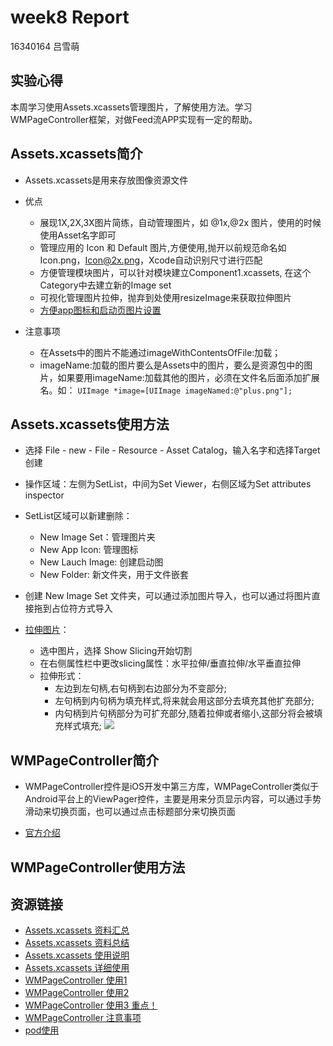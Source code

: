 # week8 Report
16340164 吕雪萌

## 实验心得
本周学习使用Assets.xcassets管理图片，了解使用方法。学习WMPageController框架，对做Feed流APP实现有一定的帮助。

## Assets.xcassets简介

- Assets.xcassets是用来存放图像资源文件
- 优点

  - 展现1X,2X,3X图片简练，自动管理图片，如 @1x,@2x 图片，使用的时候使用Asset名字即可
  - 管理应用的 Icon 和 Default 图片,方便使用,抛开以前规范命名如 Icon.png，Icon@2x.png，Xcode自动识别尺寸进行匹配
  - 方便管理模块图片，可以针对模块建立Component1.xcassets, 在这个Category中去建立新的Image set
  - 可视化管理图片拉伸，抛弃到处使用resizeImage来获取拉伸图片
  - [方便app图标和启动页图片设置](https://www.jianshu.com/p/a5cf847970d1)
  
- 注意事项
  - 在Assets中的图片不能通过imageWithContentsOfFile:加载；
  - imageName:加载的图片要么是Assets中的图片，要么是资源包中的图片，如果要用imageName:加载其他的图片，必须在文件名后面添加扩展名。如：
  ```UIImage *image=[UIImage imageNamed:@"plus.png"];```
  
## Assets.xcassets使用方法
  - 选择 File - new - File - Resource - Asset Catalog，输入名字和选择Target创建
  - 操作区域：左侧为SetList，中间为Set Viewer，右侧区域为Set attributes inspector
  - SetList区域可以新建删除：
    - New Image Set：管理图片夹
    - New App Icon: 管理图标
    - New Lauch Image: 创建启动图
    - New Folder: 新文件夹，用于文件嵌套
  
  - 创建 New Image Set 文件夹，可以通过添加图片导入，也可以通过将图片直接拖到占位符方式导入
  - [拉伸图片](https://www.cnblogs.com/W-Kr/p/5381750.html)：
    - 选中图片，选择 Show Slicing开始切割
    - 在右侧属性栏中更改slicing属性：水平拉伸/垂直拉伸/水平垂直拉伸
    - 拉伸形式：
      - 左边到左句柄,右句柄到右边部分为不变部分;
      - 左句柄到内句柄为填充样式,将来就会用这部分去填充其他扩充部分;
      - 内句柄到片句柄部分为可扩充部分,随着拉伸或者缩小,这部分将会被填充样式填充;
      ![](http://img.blog.csdn.net/20131115003352531?watermark/2/text/aHR0cDovL2Jsb2cuY3Nkbi5uZXQvdTAxMTI0NzQ2OA==/font/5a6L5L2T/fontsize/400/fill/I0JBQkFCMA==/dissolve/70/gravity/Center)
  
## WMPageController简介

- WMPageController控件是iOS开发中第三方库，WMPageController类似于Android平台上的ViewPager控件，主要是用来分页显示内容，可以通过手势滑动来切换页面，也可以通过点击标题部分来切换页面

- [官方介绍](https://github.com/wangmchn/WMPageController/blob/master/README_zh-CN.md)

## WMPageController使用方法



## 资源链接

- [Assets.xcassets 资料汇总](https://blog.csdn.net/seadogprogrammer/article/details/52170722)
- [Assets.xcassets 资料总结](https://blog.csdn.net/u012371575/article/details/78584996)
- [Assets.xcassets 使用说明](https://www.jianshu.com/p/c35ce599f7da)
- [Assets.xcassets 详细使用](https://www.cnblogs.com/W-Kr/p/5381750.html)
- [WMPageController 使用1](https://juejin.im/post/5a3889bb518825127e745af5)
- [WMPageController 使用2](https://www.jianshu.com/p/e2503fb3241b)
- [WMPageController 使用3 重点！](https://blog.csdn.net/yubo_725/article/details/51159633)
- [WMPageController 注意事项](https://www.jianshu.com/p/c803761b232f)
- [pod使用](https://www.jianshu.com/p/5a74c0842cf2)
